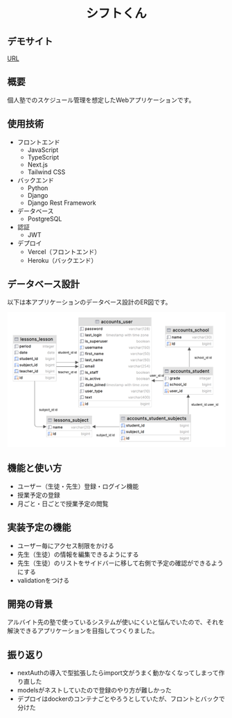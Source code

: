 <h1 align="center">シフトくん</h1>

[//]: # (# シフトくん)

## デモサイト
[URL](https://juku-seven.vercel.app/)

## 概要
個人塾でのスケジュール管理を想定したWebアプリケーションです。

## 使用技術
- フロントエンド
  - JavaScript
  - TypeScript
  - Next.js
  - Tailwind CSS
- バックエンド
  - Python
  - Django
  - Django Rest Framework
- データベース
  - PostgreSQL
- 認証
  - JWT
- デプロイ
  - Vercel（フロントエンド）
  - Heroku（バックエンド）

## データベース設計
以下は本アプリケーションのデータベース設計のER図です。

![ER Diagram](accounts_school1.png)

## 機能と使い方
- ユーザー（生徒・先生）登録・ログイン機能
- 授業予定の登録
- 月ごと・日ごとで授業予定の閲覧


## 実装予定の機能
- ユーザー毎にアクセス制限をかける
- 先生（生徒）の情報を編集できるようにする
- 先生（生徒）のリストをサイドバーに移して右側で予定の確認ができるようにする
- validationをつける

## 開発の背景
アルバイト先の塾で使っているシステムが使いにくいと悩んでいたので、それを解決できるアプリケーションを目指してつくりました。

## 振り返り
- nextAuthの導入で型拡張したらimport文がうまく動かなくなってしまって作り直した
- modelsがネストしていたので登録のやり方が難しかった
- デプロイはdockerのコンテナごとやろうとしていたが、フロントとバックで分けた
